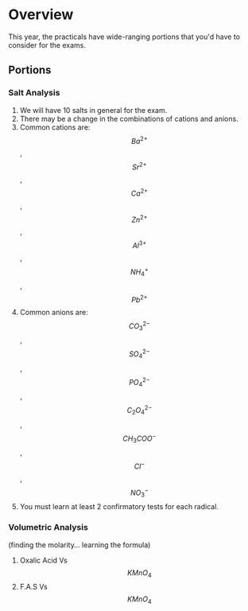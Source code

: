 # Overview

This year, the practicals have wide-ranging portions that you'd have to consider for the exams.

## Portions

### Salt Analysis

1. We will have 10 salts in general for the exam.
2. There may be a change in the combinations of cations and anions.
3. Common cations are: $$Ba^{2+}$$, $$Sr^{2+}$$, $$Ca^{2+}$$, $$Zn^{2+}$$, $$Al^{3+}$$, $$NH_4^+$$, $$Pb^{2+}$$
4. Common anions are: $$CO_3^{2-}$$, $$SO_4^{2-}$$, $$PO_4^{2-}$$, $$C_2O_4^{2-}$$, $$CH_3COO^-$$, $$Cl^-$$, $$NO_3^-$$
5. You must learn at least 2 confirmatory tests for each radical.

### Volumetric Analysis

(finding the molarity… learning the formula)

1. Oxalic Acid Vs $$KMnO_4$$
2. F.A.S Vs $$KMnO_4$$
